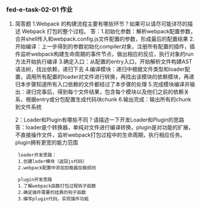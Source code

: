 ### fed-e-task-02-01 作业
1. 简答题
    1.Webpack 的构建流程主要有哪些环节？如果可以请尽可能详尽的描述 Webpack 打包的整个过程。 
        答：1.初始化参数：解析webpack配置参数，合并shell传入和webpack.config.js文件配置的参数，形成最后的配置结果
        2.开始编译：上一步得到的参数初始化compiler对象，注册所有配置的插件，插件监听webpack构建生命周期的事件节点，做出相应的反应，执行对象的run方法开始执行编译
        3.确定入口：从配置的entry入口，开始解析文件构建AST语法树，找出依赖，递归下去
        4.编译模块：递归中根据文件类型和loader配置，调用所有配置的loader对文件进行转换，再找出该模块的依赖模块，再递归本步骤知道所有入口依赖的文件都经过了本步骤的处理
        5.完成模块编译并输出：递归完事后，得到每个文件结果，包含每个模块以及他们之前的依赖关系，根据entry或分包配置生成代码块chunk
        6.输出完成：输出所有的chunk到文件系统

    2：Loader和Plugin有哪些不同？请描述一下开发Loader和Plugin的思路 
        答：loader是个转换器，单纯对文件进行编译转换，plugin是对功能的扩展，不直接操作文件，监听webpack打包过程中的生命周期，执行相应任务。plugin拥有更宽的能力范围

        loader开发思路：
        1.创建loder模块（返回js代码）
        2.webpack配置中添加加载器加载规则

        plugin开发思路
        1.了解webpack函数打包过程钩子函数
        2.确定插件需要的挂靠的钩子函数
        3.编写plugin代码，实现插件功能


